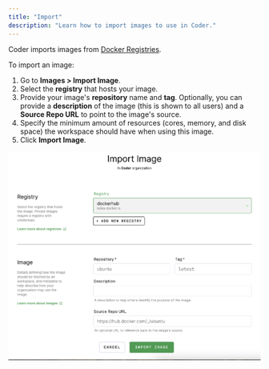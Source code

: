 ```yaml
---
title: "Import"
description: "Learn how to import images to use in Coder."
---
```


Coder imports images from [Docker Registries](../admin/registries/index.md).

To import an image:

1. Go to **Images > Import Image**.
1. Select the **registry** that hosts your image.
1. Provide your image's **repository** name and **tag**. Optionally, you can
   provide a **description** of the image (this is shown to all users) and a
   **Source Repo URL** to point to the image's source.
1. Specify the minimum amount of resources (cores, memory, and disk space) the
   workspace should have when using this image.
1. Click **Import Image**.

![Import image window](../assets/import-image.png)
